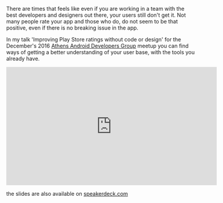 There are times that feels like even if you are working in a team with the best developers and designers out there, your users still don't get it. Not many people rate your app and those who do, do not seem to be that positive, even if there is no breaking issue in the app.

In my talk 'Improving Play Store ratings without code or design' for the December's 2016 [Athens Android Developers Group](www.meetup.com/Athens-Android-Developers-Group/) meetup you can find ways of getting a better understanding of your user base, with the tools you already have.

<iframe width="560" height="315" src="https://www.youtube.com/embed/8iRThrBQYyk?rel=0&amp;start=240" frameborder="0" allowfullscreen></iframe>

the slides are also available on [speakerdeck.com](https://speakerdeck.com/alexstyl/improving-play-store-ratings-without-any-design-or-code)
